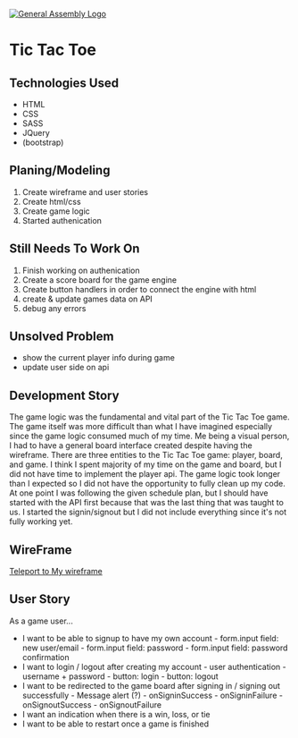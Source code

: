 [![General Assembly Logo](https://camo.githubusercontent.com/1a91b05b8f4d44b5bbfb83abac2b0996d8e26c92/687474703a2f2f692e696d6775722e636f6d2f6b6538555354712e706e67)](https://generalassemb.ly/education/web-development-immersive)

# Tic Tac Toe


## Technologies Used

- HTML
- CSS
- SASS
- JQuery
- (bootstrap)


## Planing/Modeling

1. Create wireframe and user stories
2. Create html/css
3. Create game logic
4. Started authenication


## Still Needs To Work On



1. Finish working on authenication
2. Create a score board for the game engine
3. Create button handlers in order to connect the engine with html
4. create & update games data on API
5. debug any errors


## Unsolved Problem

- show the current player info during game
- update user side on api


## Development Story

The game logic was the fundamental and vital part of the Tic Tac Toe game. The game itself was more difficult than what I have imagined especially since the game logic consumed much of my time. Me being a visual person, I had to have a general board interface created despite having the wireframe. There are three entities to the Tic Tac Toe game: player, board, and game. I think I spent majority of my time on the game and board, but I did not have time to implement the player api. The game logic took longer than I expected so I did not have the opportunity to fully clean up my code. At one point I was following the given schedule plan, but I should have started with the API first because that was the last thing that was taught to us. I started the signin/signout but I did not include everything since it's not fully working yet.


## WireFrame

[Teleport to My wireframe](https://i.imgur.com/LG8a9ct.png)


## User Story

As a game user...
- I want to be able to signup to have my own account
				- form.input field:  new user/email
				- form.input field:  password
				- form.input field:  password confirmation
- I want to login / logout after creating my account
				- user authentication
					- username + password
					- button: login
					- button: logout
- I want to be redirected to the game board after signing in / signing out successfully
				- Message alert (?)
						- onSigninSuccess
						- onSigninFailure
						- onSignoutSuccess
						- onSignoutFailure
- I want an indication when there is a win, loss, or tie
- I want to be able to restart once a game is finished

